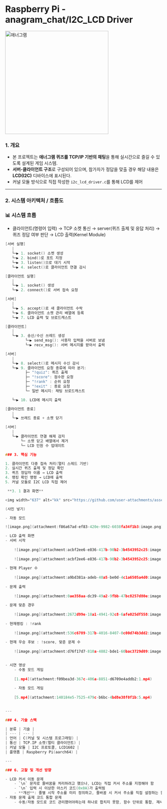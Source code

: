# Raspberry Pi - anagram_chat/I2C_LCD Driver

<img width="332" alt="애너그램" src="https://github.com/user-attachments/assets/7a9d4ced-f228-4ce4-97da-78b996ad2f0d" />


### 1. 개요

- 본 프로젝트는 **애너그램 퀴즈를 TCP/IP 기반의 채팅**을 통해 실시간으로 즐길 수 있도록 설계된 게임 시스템.
- **서버-클라이언트 구조**로 구성되어 있으며, 참가자가 정답을 맞출 경우 해당 내용은 **LCD(I2C)** 디바이스에 표시된다.
- 커널 모듈 방식으로 직접 작성한 `i2c_lcd_driver.c`를 통해 LCD를 제어

---

### 2. 시스템 아키텍처 / 흐름도

### 📊 시스템 흐름

- 클라이언트(명령어 입력) → TCP 소켓 통신 → server(퀴즈 출제 및 응답 처리) → 퀴즈 정답 여부 판단 → LCD 출력(Kernel Module)

```c
[서버 실행]
   |
   └─▶ 1. socket() 소켓 생성
   └─▶ 2. bind()로 포트 지정
   └─▶ 3. listen()으로 대기 시작
   └─▶ 4. select()로 클라이언트 연결 감시

[클라이언트 실행]
   |
   └─▶ 1. socket() 생성
   └─▶ 2. connect()로 서버 접속 요청

[서버]
   |
   └─▶ 5. accept()로 새 클라이언트 수락
   └─▶ 6. 클라이언트 소켓 관리 배열에 등록
   └─▶ 7. LCD 출력 및 브로드캐스트

[클라이언트]
   |
   └─▶ 3. 송신/수신 쓰레드 생성
         └─▶ send_msg(): 사용자 입력을 서버로 보냄
         └─▶ recv_msg(): 서버 메시지를 받아서 출력

[서버]
   |
   └─▶ 8. select()로 메시지 수신 감시
   └─▶ 9. 클라이언트 요청 종류에 따라 분기:
         ├─ "!quiz": 퀴즈 출제
         ├─ "!score": 점수판 요청
         ├─ "!rank" : 순위 요청
         ├─ "!exit" : 종료 요청
         └─ 일반 메시지: 채팅 브로드캐스트

   └─▶ 10. LCD에 메시지 출력

[클라이언트 종료]
   |
   └─▶ 쓰레드 종료 + 소켓 닫기

[서버]
   |
   └─▶ 클라이언트 연결 해제 감지
       └─ 소켓 닫고 배열에서 제거
       └─ LCD 인원 수 업데이트

### 3. 핵심 기능

1. 클라이언트 다중 접속 처리(멀티 스레드 기반)
2. 실시간 퀴즈 출제 및 정답 확인
3. 퀴즈 정답자 이름 → LCD 출력
4. 랭킹 확인 명령 → LCD에 출력
5. 커널 모듈로 I2C LCD 직접 제어 

 **3. 1 결과 화면**

<img width="637" alt="kk" src="https://github.com/user-attachments/assets/b19ee127-e38f-40d2-8cd5-05c35122c844" />

(사진 넣기)

- 자동 모드

![image.png](attachment:f86a67ad-ef83-420e-9982-6038fa34f1b3:image.png)

- LCD 출력 화면
- 서버 시작
    
    ![image.png](attachment:acbf2ee6-e836-417b-90b2-3b4543952c25:image.png)
    
    ![image.png](attachment:acbf2ee6-e836-417b-90b2-3b4543952c25:image.png)
    
- 현재 Player 수
    
    ![image.png](attachment:a9bd381a-adeb-40a5-be0d-4c1a6505a4d0:image.png)
    
- 문제 출력
    
    ![image.png](attachment:0ae358aa-dc39-49a2-9fbb-47bc8257d80e:image.png)
    
- 문제 맞춘 경우
    
    ![image.png](attachment:2672d99e-18a1-4941-92c8-6afe025df558:image.png)
    
- 현재랭킹 : !rank
    
    ![image.png](attachment:536c6789-317b-4016-8407-0c00d74b3dd2:image.png)
    
- 현재 우승 후보 : !score, 맞춘 문제 수
    
    ![image.png](attachment:d76f17d7-810a-4882-bde1-60bac3729d09:image.png)
    

- 시연 영상
    - 수동 모드 게임
    
    [1.mp4](attachment:f09bea3d-367c-406a-8851-d6709e4addb2:1.mp4)
    
    - 자동 모드 게임
    
    [5.mp4](attachment:140184e5-7525-479c-b6bc-4bd8e38f0f1b:5.mp4)
    

---

### 4. 기술 스택

| 분류 | 기술 |
| --- | --- |
| 언어 | C(커널 및 시스템 프로그래밍) |
| 통신 | TCP.IP 소켓(멀티 클라이언트) |
| 커널 모듈 | I2C 프로토콜, LCD1602 |
| 플랫폼 | Raspberry Pi(aarch64) |

---

### 6. 고찰 및 개선 방향

- LCD 커서 이동 문제
    - `\n` 문자로 줄바꿈을 처리하려고 했으나, LCD는 직접 커서 주소를 지정해야 함
    - `\n` 입력 시 이상한 아스키 코드(0x0A)가 출력됨
    - **개선**: 줄별 시작 주소를 미리 정의하고, 줄바꿈 시 커서 주소를 직접 설정하는 함수로 처리
- 자동 문제 출제 코드 통합 문제
    - 수동/자동 모드로 코드 관리했어야하는데 하나로 합치지 못함, 함수 단위로 통합, 재사용 가능하도록 구조화 보완 필요
